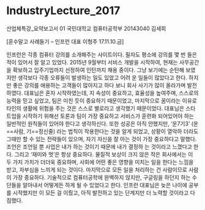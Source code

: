 # IndustryLecture_2017
산업체특강_요약보고서 01
국민대학교 컴퓨터공학부 20143040 김세희

[훈수말고 사례들기 – 인프런 대표 이형주 17.11.10.금]

인프런은 각종 컴퓨터 강의를 소개해주는 사이트이다. 필자도 평소에 강의를 몇 번 들은 적이 있어서 잘 알고 있었다. 2015년 9월부터 서비스 개발을 시작하여, 
현재는 사무공간을 확보하고 입주기업까지 선정하여 인턴까지 채용 중이다. 그냥 보기에는 순탄해 보였지만 생각보다 각종 오류들이 발생하는 일도 있었고 어려
운 일들이 많았다고 한다. 하지만 좋은 강의를 애용하는 고객들이 많아지고 하다 보니 회사 사기가 많이 올라가며 발전하였다. 대표님은 혼자 시작하였는데, 지
속성이 중요하고, 효율성을 높여주며, 스스로의 능력을 믿고 싶었고, 팀은 미친 듯이 중요하기 때문이었고, 마지막으로 꿈이라는 이유로 타인의 생활에 위험을 
주는 것은 스스로 별로라고 생각했기 때문이었다. 대표님은 스타트업을 시작하기 위해선 토론과 팀이 가장 중요하고 서비스가 훈련화 되어있어야 하는 일반적인 
원칙들이 있어야 한다고 생각하신다. 또한 성공은 아직 안했지만, ‘운7기3’ (운==사람, 기==정신줄) 라는 법칙이 작용한다는 것을 알게 되었고, 상황이 열악하
더라도 그때만 할 수 있는 전략들이 있으며, 자기 자신을 잘 아는 것이 가장 중요하다고 말했다. 조언은 조언일 뿐 사업은 내가 하는 것이기 때문에 내가 결정하
는 것이라고 느꼈다고 한다. 그리고 ‘재미와 멋’은 항상 중요하다. 물질적 보상이 크지 않은 작은 회사에서는 이 두 가지 가치가 더더욱 중요하며, 사회에 어떤 
좋은 영향을 미치는 일을 한다는 느낌을 받고, 자부심을 느끼게 되는 것이다. 마지막으로 모든 일을 처리하는 건 사람이므로 사람이 가장 중요하다. 기술적으로 
컴퓨터공학에 완벽하지 않지만, 구글링을 하던지 하는 수단들을 알아내서 어떻게든 하게 될 수 있었다고 한다. 인프런 대표님은 늦은 나이에 공부를 시작했지만 
이 모든 걸 이뤘고, 아직 발전하고 있는 단계지만 더 노력할 것이라고 다짐했다. 
